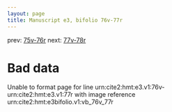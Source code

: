 ```yaml
---
layout: page
title: Manuscript e3, bifolio 76v-77r
---
```


prev: [75v-76r](../75v-76r/) next: [77v-78r](../77v-78r/)

# Bad data

Unable to format page for line urn:cite2:hmt:e3.v1:76v-urn:cite2:hmt:e3.v1:77r with image reference urn:cite2:hmt:e3bifolio.v1:vb_76v_77r
